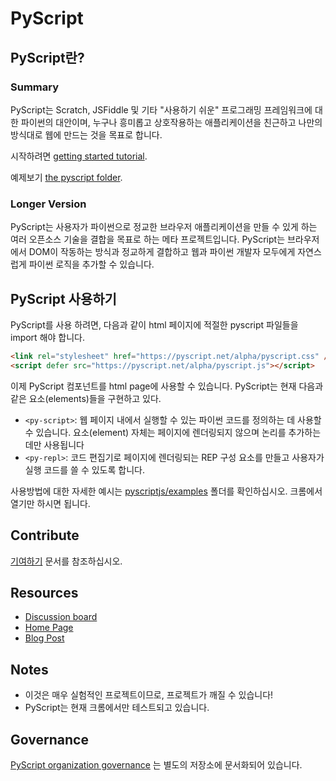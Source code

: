 # PyScript

## PyScript란?

### Summary
PyScript는 Scratch, JSFiddle 및 기타 "사용하기 쉬운" 프로그래밍 프레임워크에 대한 파이썬의 대안이며, 누구나 흥미롭고 상호작용하는 애플리케이션을 친근하고 나만의 방식대로 웹에 만드는 것을 목표로 합니다.

시작하려면 [getting started tutorial](docs/tutorials/getting-started.md).

예제보기 [the pyscript folder](pyscriptjs).

### Longer Version
PyScript는 사용자가 파이썬으로 정교한 브라우저 애플리케이션을 만들 수 있게 하는 여러 오픈소스 기술을 결합을 목표로 하는 메타 프로젝트입니다.
PyScript는 브라우저에서 DOM이 작동하는 방식과 정교하게 결합하고 웹과 파이썬 개발자 모두에게 자연스럽게 파이썬 로직을 추가할 수 있습니다.


## PyScript 사용하기

PyScript를 사용 하려면, 다음과 같이 html 페이지에 적절한 pyscript 파일들을 import 해야 합니다.
```html
<link rel="stylesheet" href="https://pyscript.net/alpha/pyscript.css" />
<script defer src="https://pyscript.net/alpha/pyscript.js"></script>
```
이제 PyScript 컴포넌트를 html page에 사용할 수 있습니다. PyScript는 현재 다음과 같은 요소(elements)들을 구현하고 있다.

* `<py-script>`: 웹 페이지 내에서 실행할 수 있는 파이썬 코드를 정의하는 데 사용할 수 있습니다. 요소(element) 자체는 페이지에 렌더링되지 않으며 논리를 추가하는 데만 사용됩니다
* `<py-repl>`: 코드 편집기로 페이지에 렌더링되는 REP 구성 요소를 만들고 사용자가 실행 코드를 쓸 수 있도록 합니다.

사용방법에 대한 자세한 예시는 [pyscriptjs/examples](pyscriptjs/examples) 폴더를 확인하십시오. 크롬에서 열기만 하시면 됩니다.

## Contribute

[기여하기](CONTRIBUTING.md) 문서를 참조하십시오.

## Resources

* [Discussion board](https://community.anaconda.cloud/c/tech-topics/pyscript)
* [Home Page](https://pyscript.net/)
* [Blog Post](https://engineering.anaconda.com/2022/04/welcome-pyscript.html)

## Notes

* 이것은 매우 실험적인 프로젝트이므로, 프로젝트가 깨질 수 있습니다!
* PyScript는 현재 크롬에서만 테스트되고 있습니다.

## Governance

[PyScript organization governance](https://github.com/pyscript/governance) 는 별도의 저장소에 문서화되어 있습니다.
